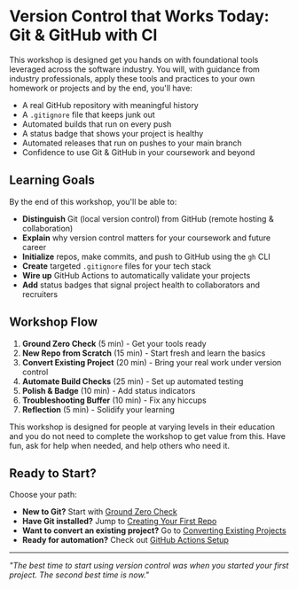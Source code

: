 # Version Control that Works Today: Git & GitHub with CI

This workshop is designed get you hands on with foundational tools leveraged across the software industry. You will, with guidance from industry professionals, apply these tools and practices to your own homework or projects and by the end, you'll have: 

- A real GitHub repository with meaningful history
- A `.gitignore` file that keeps junk out
- Automated builds that run on every push
- A status badge that shows your project is healthy
- Automated releases that run on pushes to your main branch
- Confidence to use Git & GitHub in your coursework and beyond

## Learning Goals

By the end of this workshop, you'll be able to:

- **Distinguish** Git (local version control) from GitHub (remote hosting & collaboration)
- **Explain** why version control matters for your coursework and future career
- **Initialize** repos, make commits, and push to GitHub using the `gh` CLI
- **Create** targeted `.gitignore` files for your tech stack
- **Wire up** GitHub Actions to automatically validate your projects
- **Add** status badges that signal project health to collaborators and recruiters

## Workshop Flow

1. **Ground Zero Check** (5 min) - Get your tools ready
2. **New Repo from Scratch** (15 min) - Start fresh and learn the basics
3. **Convert Existing Project** (20 min) - Bring your real work under version control
4. **Automate Build Checks** (25 min) - Set up automated testing
5. **Polish & Badge** (10 min) - Add status indicators
6. **Troubleshooting Buffer** (10 min) - Fix any hiccups
7. **Reflection** (5 min) - Solidify your learning


This workshop is designed for people at varying levels in their education and you do not need to complete the workshop to get value from this. Have fun, ask for help when needed, and help others who need it.

## Ready to Start?

Choose your path:

- **New to Git?** Start with [Ground Zero Check](./ground-zero.md)
- **Have Git installed?** Jump to [Creating Your First Repo](./first-repo.md)
- **Want to convert an existing project?** Go to [Converting Existing Projects](./convert-project.md)
- **Ready for automation?** Check out [GitHub Actions Setup](./github-actions.md)

---

*"The best time to start using version control was when you started your first project. The second best time is now."*
